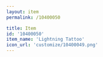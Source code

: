 ```yaml
---
layout: item
permalink: /10400050

title: Item
id: '10400050'
item_name: 'Lightning Tattoo'
icon_url: 'customize/10400049.png'
---
```


